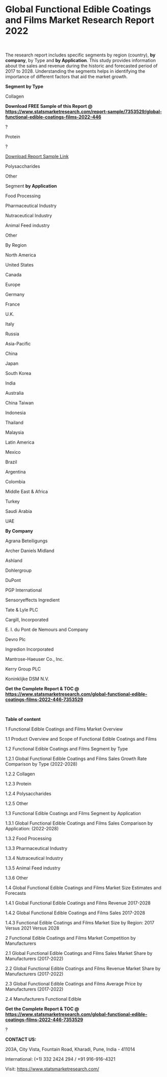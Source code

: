<h1>Global Functional Edible Coatings and Films Market Research Report 2022</h1><br/><p>The research report includes specific segments by region (country), <strong>by company</strong>, by Type and <strong>by Application</strong>. This study provides information about the sales and revenue during the historic and forecasted period of 2017 to 2028. Understanding the segments helps in identifying the importance of different factors that aid the market growth.</p>
 
 
 
 <p><strong>Segment by Type</strong></p>
 
 
 
 <p>Collagen</p>
 
 
 
 <div><b>Download FREE Sample of this Report @ <a href="https://www.statsmarketresearch.com/download-free-sample/7353529/global-functional-edible-coatings-films-2022-446">https://www.statsmarketresearch.com/report-sample/7353529/global-functional-edible-coatings-films-2022-446</a></b></div>
 
 
 
 <p>? </p>
 
 
 
 <p>Protein</p>
 
 
 
 <p>? </p>
 
 
 
 <p><a href="https://www.statsmarketresearch.com/download-free-sample/7353529/global-functional-edible-coatings-films-2022-446">Download Report Sample Link</a></p>
 
 
 
 <p>Polysaccharides</p>
 
 
 
 <p>Other</p>
 
 
 
 <p>Segment <strong>by Application</strong></p>
 
 
 
 <p>Food Processing</p>
 
 
 
 <p>Pharmaceutical Industry</p>
 
 
 
 <p>Nutraceutical Industry</p>
 
 
 
 <p>Animal Feed industry</p>
 
 
 
 <p>Other</p>
 
 
 
 <p>By Region</p>
 
 
 
 <p>North America</p>
 
 
 
 <p>United States</p>
 
 
 
 <p>Canada</p>
 
 
 
 <p>Europe</p>
 
 
 
 <p>Germany</p>
 
 
 
 <p>France</p>
 
 
 
 <p>U.K.</p>
 
 
 
 <p>Italy</p>
 
 
 
 <p>Russia</p>
 
 
 
 <p>Asia-Pacific</p>
 
 
 
 <p>China</p>
 
 
 
 <p>Japan</p>
 
 
 
 <p>South Korea</p>
 
 
 
 <p>India</p>
 
 
 
 <p>Australia</p>
 
 
 
 <p>China Taiwan</p>
 
 
 
 <p>Indonesia</p>
 
 
 
 <p>Thailand</p>
 
 
 
 <p>Malaysia</p>
 
 
 
 <p>Latin America</p>
 
 
 
 <p>Mexico</p>
 
 
 
 <p>Brazil</p>
 
 
 
 <p>Argentina</p>
 
 
 
 <p>Colombia</p>
 
 
 
 <p>Middle East & Africa</p>
 
 
 
 <p>Turkey</p>
 
 
 
 <p>Saudi Arabia</p>
 
 
 
 <p>UAE</p>
 
 
 
 <p><strong>By Company</strong></p>
 
 
 
 <p>Agrana Beteiligungs</p>
 
 
 
 <p>Archer Daniels Midland</p>
 
 
 
 <p>Ashland</p>
 
 
 
 <p>Dohlergroup</p>
 
 
 
 <p>DuPont</p>
 
 
 
 <p>PGP International</p>
 
 
 
 <p>Sensoryeffects Ingredient</p>
 
 
 
 <p>Tate & Lyle PLC</p>
 
 
 
 <p>Cargill, Incorporated</p>
 
 
 
 <p>E. I. du Pont de Nemours and Company</p>
 
 
 
 <p>Devro Plc</p>
 
 
 
 <p>Ingredion Incorporated</p>
 
 
 
 <p>Mantrose-Haeuser Co., Inc.</p>
 
 
 
 <p>Kerry Group PLC</p>
 
 
 
 <p>Koninklijke DSM N.V.</p>
 
 
 
 <div><b>Get the Complete Report & TOC @ <a href="https://www.statsmarketresearch.com/global-functional-edible-coatings-films-2022-446-7353529">https://www.statsmarketresearch.com/global-functional-edible-coatings-films-2022-446-7353529</a></b></div>
 
 
 
 <p><br />
 
 <b>Table of content</b></p>
 
 
 
 <p>1 Functional Edible Coatings and Films Market Overview<br />
 
 1.1 Product Overview and Scope of Functional Edible Coatings and Films<br />
 
 1.2 Functional Edible Coatings and Films Segment by Type<br />
 
 1.2.1 Global Functional Edible Coatings and Films Sales Growth Rate Comparison by Type (2022-2028)<br />
 
 1.2.2 Collagen<br />
 
 1.2.3 Protein<br />
 
 1.2.4 Polysaccharides<br />
 
 1.2.5 Other<br />
 
 1.3 Functional Edible Coatings and Films Segment by Application<br />
 
 1.3.1 Global Functional Edible Coatings and Films Sales Comparison by Application: (2022-2028)<br />
 
 1.3.2 Food Processing<br />
 
 1.3.3 Pharmaceutical Industry<br />
 
 1.3.4 Nutraceutical Industry<br />
 
 1.3.5 Animal Feed industry<br />
 
 1.3.6 Other<br />
 
 1.4 Global Functional Edible Coatings and Films Market Size Estimates and Forecasts<br />
 
 1.4.1 Global Functional Edible Coatings and Films Revenue 2017-2028<br />
 
 1.4.2 Global Functional Edible Coatings and Films Sales 2017-2028<br />
 
 1.4.3 Functional Edible Coatings and Films Market Size by Region: 2017 Versus 2021 Versus 2028<br />
 
 2 Functional Edible Coatings and Films Market Competition by Manufacturers<br />
 
 2.1 Global Functional Edible Coatings and Films Sales Market Share by Manufacturers (2017-2022)<br />
 
 2.2 Global Functional Edible Coatings and Films Revenue Market Share by Manufacturers (2017-2022)<br />
 
 2.3 Global Functional Edible Coatings and Films Average Price by Manufacturers (2017-2022)<br />
 
 2.4 Manufacturers Functional Edible</p>
 
 
 
 <div><b>Get the Complete Report & TOC @ <a href="https://www.statsmarketresearch.com/global-functional-edible-coatings-films-2022-446-7353529">https://www.statsmarketresearch.com/global-functional-edible-coatings-films-2022-446-7353529</a></b></div>
 
 
 
 <p>? </p>
 
 
 
 <p><b>CONTACT US:</b><br />
 
 203A, City Vista, Fountain Road, Kharadi, Pune, India - 411014<br />
 
 International: (+1) 332 2424 294 / +91 916-916-4321<br />
 
 Visit: <a href="https://www.statsmarketresearch.com/">https://www.statsmarketresearch.com/</a></p>